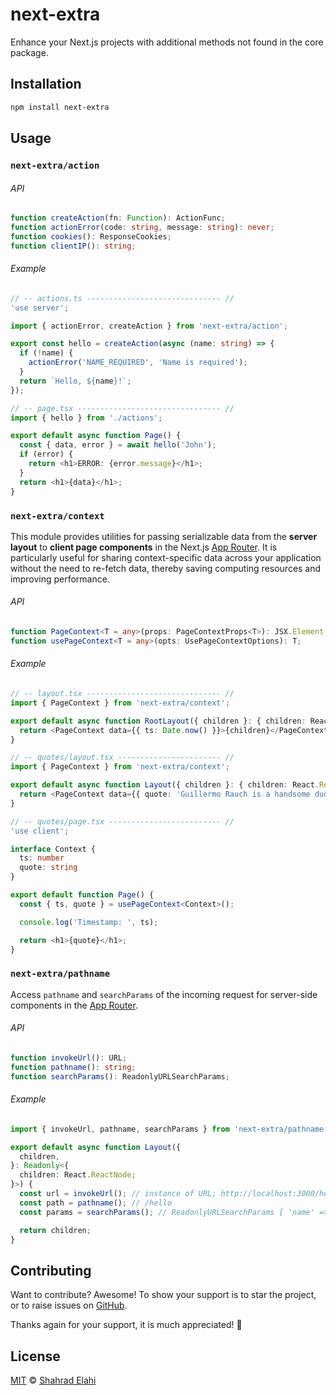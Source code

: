 # next-extra

Enhance your Next.js projects with additional methods not found in the core package.

## Installation

```bash
npm install next-extra
```

## Usage

### `next-extra/action`

###### API

```typescript
function createAction(fn: Function): ActionFunc;
function actionError(code: string, message: string): never;
function cookies(): ResponseCookies;
function clientIP(): string;
```

###### Example

```typescript jsx
// -- actions.ts ------------------------------ //
'use server';

import { actionError, createAction } from 'next-extra/action';

export const hello = createAction(async (name: string) => {
  if (!name) {
    actionError('NAME_REQUIRED', 'Name is required');
  }
  return `Hello, ${name}!`;
});

// -- page.tsx -------------------------------- //
import { hello } from './actions';

export default async function Page() {
  const { data, error } = await hello('John');
  if (error) {
    return <h1>ERROR: {error.message}</h1>;
  }
  return <h1>{data}</h1>;
}
```

### `next-extra/context`

This module provides utilities for passing serializable data from the **server layout** to **client page components** in the Next.js [App Router](https://nextjs.org/docs/app). It is particularly useful for sharing context-specific data across your application without the need to re-fetch data, thereby saving computing resources and improving performance.

###### API

```typescript
function PageContext<T = any>(props: PageContextProps<T>): JSX.Element;
function usePageContext<T = any>(opts: UsePageContextOptions): T;
```

###### Example

```typescript jsx
// -- layout.tsx ------------------------------ //
import { PageContext } from 'next-extra/context';

export default async function RootLayout({ children }: { children: React.ReactNode }) {
  return <PageContext data={{ ts: Date.now() }}>{children}</PageContext>;
}

// -- quotes/layout.tsx ----------------------- //
import { PageContext } from 'next-extra/context';

export default async function Layout({ children }: { children: React.ReactNode }) {
  return <PageContext data={{ quote: 'Guillermo Rauch is a handsome dude!' }}>{children}</PageContext>;
}

// -- quotes/page.tsx ------------------------- //
'use client';

interface Context {
  ts: number
  quote: string
}

export default function Page() {
  const { ts, quote } = usePageContext<Context>();

  console.log('Timestamp: ', ts);

  return <h1>{quote}</h1>;
}
```

### `next-extra/pathname`

Access `pathname` and `searchParams` of the incoming request for server-side components in the [App Router](https://nextjs.org/docs/app).

###### API

```typescript
function invokeUrl(): URL;
function pathname(): string;
function searchParams(): ReadonlyURLSearchParams;
```

###### Example

```typescript
import { invokeUrl, pathname, searchParams } from 'next-extra/pathname';

export default async function Layout({
  children,
}: Readonly<{
  children: React.ReactNode;
}>) {
  const url = invokeUrl(); // instance of URL; http://localhost:3000/hello?name=John
  const path = pathname(); // /hello
  const params = searchParams(); // ReadonlyURLSearchParams { 'name' => 'John' }

  return children;
}
```

## Contributing

Want to contribute? Awesome! To show your support is to star the project, or to raise issues on [GitHub](https://github.com/shahradelahi/next-extra).

Thanks again for your support, it is much appreciated! 🙏

## License

[MIT](/LICENSE) © [Shahrad Elahi](https://github.com/shahradelahi)
